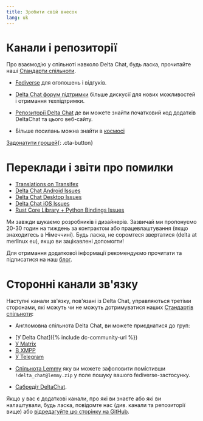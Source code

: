 ```yaml
---
title: Зробити свій внесок
lang: uk
---
```


# Канали і репозиторії

Про взаємодію у спільноті навколо Delta Chat, будь ласка, прочитайте наші [Стандарти спільноти](community-standards).

- [Fediverse](https://chaos.social/web/@delta) для оголошень і відгуків.

- [Delta Chat форум підтримки](https://support.delta.chat) більше
  дискусії для нових можливостей і отримання техпідтримки.

- [Репозиторії Delta Chat](https://github.com/deltachat/) де ви можете знайти початковий код додатків DeltaChat та цього веб-сайту.

- Більше посилань можна знайти в [космосі](https://cosmos.delta.chat)

[Задонатити грошей](donate){: .cta-button}

# Переклади і звіти про помилки

- [Translations on Transifex](https://explore.transifex.com/delta-chat/)
- [Delta Chat Android Issues](https://github.com/deltachat/deltachat-android/issues)
- [Delta Chat Desktop Issues](https://github.com/deltachat/deltachat-desktop/issues)
- [Delta Chat iOS Issues](https://github.com/deltachat/deltachat-ios/issues)
- [Rust Core Library + Python Bindings Issues](https://github.com/deltachat/deltachat-core-rust/issues)

Ми завжди шукаємо розробників і дизайнерів. Зазвичай ми пропонуємо 20-30 годин на тиждень за контрактом або працевлаштування (якщо знаходитесь в Німеччині). Будь ласка, не соромтеся звертатися (delta at merlinux eu), якщо ви зацікавлені допомогти!

Для отримання додаткової інформації рекомендуємо прочитати та підписатися на наш [блог](https://delta.chat/en/blog).


# Сторонні канали зв'язку

Наступні канали зв'язку, пов'язані із Delta Chat, управляються третіми сторонами, які можуть чи не можуть дотримуватися наших [Стандартів спільноти](community-standards):

-  Англомовна спільнота Delta Chat, ви можете приєднатися до груп:
  * [У Delta Chat]({% include dc-community-url %})
  * [У Matrix](https://matrix.to/#/#Delta.Chat:matrix.org)
  * [В XMPP](xmpp:deltachat-en@chat.disroot.org?join)
  * [У Telegram](https://t.me/deltachat_community)

- [Спільнота Lemmy](https://lemmy.zip/c/delta_chat) яку ви можете зафоловити помістивши `!delta_chat@lemmy.zip` у поле пошуку вашого fediverse-застосунку.

- [Сабредіт DeltaChat](https://old.reddit.com/r/DeltaChat/).

Якщо у вас є додаткові канали, про які ви знаєте або які ви налаштували, будь ласка, повідомте нас (див. канали та репозиторії вище) або [відредагуйте цю сторінку на GitHub](https://github.com/deltachat/deltachat-pages/edit/master/en/contribute.md).
